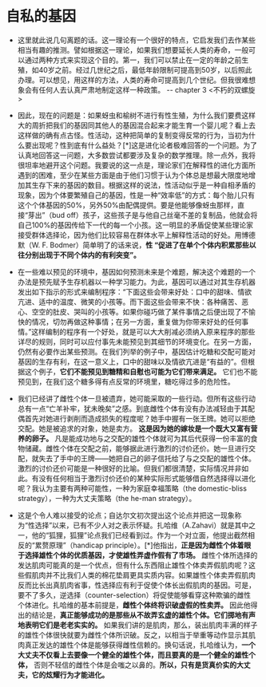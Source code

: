 # 自私的基因

- 这里就此说几句离题的话。这一理论有一个很好的特点，它启发我们去作某些相当有趣的推测。譬如根据这一理论，如果我们想要延长人类的寿命，一般可以通过两种方式来实现这个目的。第一，我们可以禁止在一定的年龄之前生殖，如40岁之前。经过几世纪之后，最低年龄限制可提高到50岁，以后照此办理。可以想见，用这样的方法，人类的寿命可提高到几个世纪。但我很难想象会有任何人去认真严肃地制定这样一种政策。 -- chapter 3 <不朽的双螺旋>

- 因此，现在的问题是：如果蚜虫和榆树不进行有性生殖，为什么我们要费这样大的周折把我们的基因同其他人的基因混合起来才能生育一个婴儿呢？看上去这样做的确有点古怪。性活动，这种把简单的复制变得反常的行为，当初为什么要出现呢？性到底有什么益处？[*]这是进化论者极难回答的一个问题。为了认真地回答这一问题，大多数尝试都要涉及复杂的数学推理。除一点外，我将很坦率地避开这个问题。我要说的这一点是，理论家们在解释性的进化方面所遇到的困难，至少在某些方面是由于他们习惯于认为个体总是想最大限度地增加其生存下来的基因的数目。根据这样的说法，性活动似乎是一种自相矛盾的现象，因为个体要繁殖自己的基因，性是一种“效率低”的方式：每个胎儿只有这个个体基因的50%，另外50%由配偶提供。要是他能够像蚜虫那样，直接“芽出”（bud off）孩子，这些孩子是与他自己丝毫不差的复制品，他就会将自己100%的基因传给下一代的每一个小孩。这一明显的矛盾促使某些理论家接受群体选择论，因为他们比较容易在群体水平上解释性活动的好处。用博德默（W. F. Bodmer）简单明了的话来说，**性 “促进了在单个个体内积累那些以往分别出现于不同个体内的有利突变”。**

- 在一些难以预见的环境中，基因如何预测未来是个难题，解决这个难题的一个办法是预先赋予生存机器以一种学习能力。为此，基因可以通过对其生存机器发出如下指示的形式来编制程序：“下面这些会带来好处：口中的甜味、情欲亢进、适中的温度、微笑的小孩等。而下面这些会带来不快：各种痛苦、恶心、空空的肚皮、哭叫的小孩等。如果你碰巧做了某件事情之后便出现了不愉快的情况，切勿再做这种事情；在另一方面，重复做为你带来好处的任何事情。”这样编制的程序有一个好处，就是可以大大削减必须纳入原来程序的那些详尽的规则，同时可以应付事先未能预见到其细节的环境变化。在另一方面，仍然有必要作出某些预测。在我们列举的例子中，基因估计吃糖和交配可能对基因的生存有利，在这一意义上，口中的甜味以及情欲亢进是“有益的”。但根据这个例子，**它们不能预见到糖精和自慰也可能为它们带来满足。** 它们也不能预见到，在我们这个糖多得有点反常的环境里，糖吃得过多的危险性。

- 我们已经讲了雌性个体一旦被遗弃，她可能采取的一些行动。但所有这些行动总有一点“亡羊补牢，犹未晚矣”之感。到底雌性个体有没有办法减轻由于其配偶首先对她进行剥削而造成损失的程度呢？她手中握有一张王牌。她可以拒绝交配。她是被追求的对象，她是卖方。 **这是因为她的嫁妆是一个既大又富有营养的卵子。** 凡是能成功地与之交配的雄性个体就可为其后代获得一份丰富的食物储藏。雌性个体在交配之前，能够据此进行激烈的讨价还价。她一旦进行交配，就失去了手中的王牌——她把自己的卵子信托给了与之交配的雄性个体。激烈的讨价还价可能是一种很好的比喻。但我们都很清楚，实际情况并非如此。有没有任何相当于激烈讨价还价的某种实际形式能够借自然选择得以进化呢？我认为主要有两种可能性，一种为家庭幸福策略（the domestic-bliss strategy），一种为大丈夫策略（the he-man strategy）。

- 这是个令人难以接受的论点；自达尔文初次提出这个论点并把这一现象称为“性选择”以来，已有不少人对之表示怀疑。扎哈维（A.Zahavi）就是其中之一，他的“狐狸，狐狸”论点我们已经看到过。作为一个对立面，他提出截然相反的“累赘原理”（handicap principle）。[*]他指出，**正是因为雌性个体着眼于选择雄性个体的优质基因，才使雄性弄虚作假有了市场。** 雌性个体所选择的发达肌肉可能真的是一个优点，但有什么东西阻止雄性个体卖弄假肌肉呢？这些假肌肉并不比我们人类的棉花垫肩更具实质内容。如果雄性个体卖弄假肌肉反而比长出真肌肉省事，性选择应有利于促使个体长出假肌肉的基因。可是，要不了多久，逆选择（counter-selection）将促使能够看穿这种欺骗的雌性个体进化。扎哈维的基本前提是，**雌性个体终将识破虚假的性卖弄。** 因此他得出的结论是，**真正能够成功的是那些从不故弄玄虚的雄性个体。它们掷地有声地表明它们是老老实实的。** 如果我们讲的是肌肉，那么，装出肌肉丰满的样子的雄性个体很快就要为雌性个体所识破。反之，以相当于举重等动作显示其肌肉真正发达的雄性个体是能够获得雌性信赖的。换句话说，扎哈维认为，**一个大丈夫不仅看上去要像一个健全的雄性个体，而且要真的是一个健全的雄性个体，** 否则不轻信的雌性个体是会嗤之以鼻的。**所以，只有是货真价实的大丈夫，它的炫耀行为才能进化。**